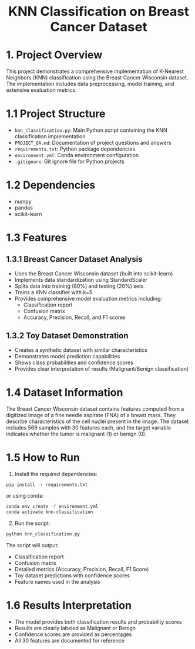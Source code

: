 <div style="font-size:2.5em; font-weight:bold; text-align:center; margin-top:20px;">KNN Classification on Breast Cancer Dataset</div>

# 1. Project Overview
This project demonstrates a comprehensive implementation of K-Nearest Neighbors (KNN) classification using the Breast Cancer Wisconsin dataset. The implementation includes data preprocessing, model training, and extensive evaluation metrics.

# 1.1 Project Structure
- `knn_classification.py`: Main Python script containing the KNN classification implementation
- `PROJECT_QA.md`: Documentation of project questions and answers
- `requirements.txt`: Python package dependencies
- `environment.yml`: Conda environment configuration
- `.gitignore`: Git ignore file for Python projects

# 1.2 Dependencies
- numpy
- pandas
- scikit-learn

# 1.3 Features
## 1.3.1 Breast Cancer Dataset Analysis
- Uses the Breast Cancer Wisconsin dataset (built into scikit-learn)
- Implements data standardization using StandardScaler
- Splits data into training (80%) and testing (20%) sets
- Trains a KNN classifier with k=5
- Provides comprehensive model evaluation metrics including:
  - Classification report
  - Confusion matrix
  - Accuracy, Precision, Recall, and F1 scores

## 1.3.2 Toy Dataset Demonstration
- Creates a synthetic dataset with similar characteristics
- Demonstrates model prediction capabilities
- Shows class probabilities and confidence scores
- Provides clear interpretation of results (Malignant/Benign classification)

# 1.4 Dataset Information
The Breast Cancer Wisconsin dataset contains features computed from a digitized image of a fine needle aspirate (FNA) of a breast mass. They describe characteristics of the cell nuclei present in the image. The dataset includes 569 samples with 30 features each, and the target variable indicates whether the tumor is malignant (1) or benign (0).

# 1.5 How to Run
1. Install the required dependencies:
```bash
pip install -r requirements.txt
```
or using conda:
```bash
conda env create -f environment.yml
conda activate knn-classification
```

2. Run the script:
```bash
python knn_classification.py
```

The script will output:
- Classification report
- Confusion matrix
- Detailed metrics (Accuracy, Precision, Recall, F1 Score)
- Toy dataset predictions with confidence scores
- Feature names used in the analysis

# 1.6 Results Interpretation
- The model provides both classification results and probability scores
- Results are clearly labeled as Malignant or Benign
- Confidence scores are provided as percentages
- All 30 features are documented for reference
